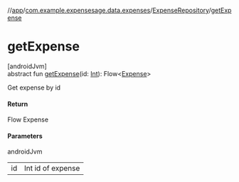 //[app](../../../index.md)/[com.example.expensesage.data.expenses](../index.md)/[ExpenseRepository](index.md)/[getExpense](get-expense.md)

# getExpense

[androidJvm]\
abstract fun [getExpense](get-expense.md)(id: [Int](https://kotlinlang.org/api/latest/jvm/stdlib/kotlin/-int/index.html)): Flow&lt;[Expense](../-expense/index.md)&gt;

Get expense by id

#### Return

Flow<Expense> Expense

#### Parameters

androidJvm

| | |
|---|---|
| id | Int id of expense |
